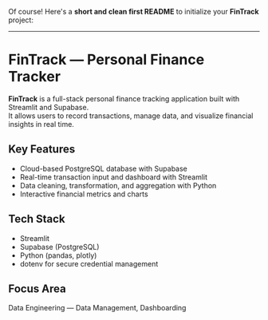Of course! Here's a **short and clean first README** to initialize your **FinTrack** project:

---

# FinTrack — Personal Finance Tracker

**FinTrack** is a full-stack personal finance tracking application built with Streamlit and Supabase.  
It allows users to record transactions, manage data, and visualize financial insights in real time.

## Key Features

- Cloud-based PostgreSQL database with Supabase
- Real-time transaction input and dashboard with Streamlit
- Data cleaning, transformation, and aggregation with Python
- Interactive financial metrics and charts

## Tech Stack

- Streamlit
- Supabase (PostgreSQL)
- Python (pandas, plotly)
- dotenv for secure credential management

## Focus Area

Data Engineering — Data Management, Dashboarding
